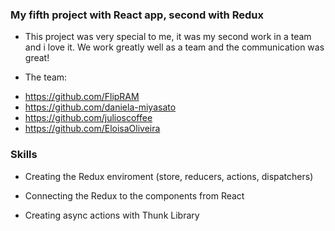 ### My fifth project with React app, second with Redux

* This project was very special to me, it was my second work in a team and i love it. We work greatly well as a team and the communication was great!

* The team: 
- https://github.com/FlipRAM
- https://github.com/daniela-miyasato
- https://github.com/julioscoffee
- https://github.com/EloisaOliveira

### Skills

* Creating the Redux enviroment (store, reducers, actions, dispatchers)

* Connecting the Redux to the components from React

* Creating async actions with Thunk Library
